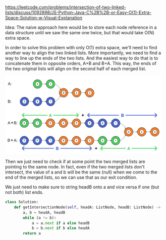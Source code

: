 https://leetcode.com/problems/intersection-of-two-linked-lists/discuss/1092898/JS-Python-Java-C%2B%2B-or-Easy-O(1)-Extra-Space-Solution-w-Visual-Explanation

Idea:
The naive approach here would be to store each node reference in a data structure until we saw the same one twice, but that would take O(N) extra space.

In order to solve this problem with only O(1) extra space, we'll need to find another way to align the two linked lists. More importantly, we need to find a way to line up the ends of the two lists. And the easiest way to do that is to concatenate them in opposite orders, A+B and B+A. This way, the ends of the two original lists will align on the second half of each merged list.



![img_1.png](img_1.png)


Then we just need to check if at some point the two merged lists are pointing to the same node. In fact, even if the two merged lists don't intersect, the value of a and b will be the same (null) when we come to the end of the merged lists, so we can use that as our exit condition.

We just need to make sure to string headB onto a and vice versa if one (but not both) list ends.

```python
class Solution:
    def getIntersectionNode(self, headA: ListNode, headB: ListNode) -> ListNode:
        a, b = headA, headB
        while (a != b):
            a = a.next if a else headB
            b = b.next if b else headA
        return a
```


